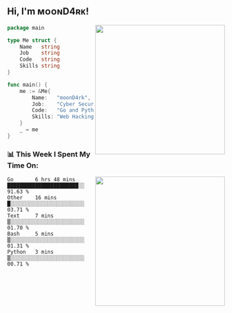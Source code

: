 <h2> Hi, I'm ᴍᴏᴏɴD4ʀᴋ!</h2>
<img align='right' src="https://github-readme-stats.vercel.app/api?username=moond4rk&show_icons=true&theme=radical" width="300">


```go
package main

type Me struct {
	Name   string
	Job    string
	Code   string
	Skills string
}

func main() {
	me := &Me{
		Name:   "moonD4rk",
		Job:    "Cyber Security Engineer",
		Code:   "Go and Python and Others",
		Skills: "Web Hacking ^o^",
	}
	_ = me
}
```



<h3>📊 This Week I Spent My Time On:</h3>
<img align='right' src="https://spotify-github-profile.vercel.app/api/view?uid=dayjackson56081&cover_image=true&theme=novatorem" width="300">

<!--START_SECTION:waka-->
```text
Go       6 hrs 48 mins   ███████████████████████░░   91.63 % 
Other    16 mins         █░░░░░░░░░░░░░░░░░░░░░░░░   03.71 % 
Text     7 mins          ▒░░░░░░░░░░░░░░░░░░░░░░░░   01.70 % 
Bash     5 mins          ▒░░░░░░░░░░░░░░░░░░░░░░░░   01.31 % 
Python   3 mins          ▒░░░░░░░░░░░░░░░░░░░░░░░░   00.71 % 
```
<!--END_SECTION:waka-->

